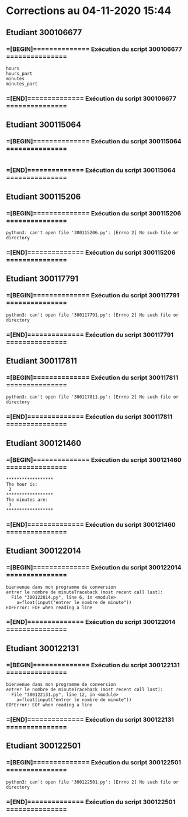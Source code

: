 # Corrections au 04-11-2020 15:44

## Etudiant 300106677 
###  =[BEGIN]============== Exécution du script 300106677 =============== 
```
hours
hours_part
minutes
minutes_part
```
###  =[END]============== Exécution du script 300106677 =============== 
## Etudiant 300115064 
###  =[BEGIN]============== Exécution du script 300115064 =============== 
```
```
###  =[END]============== Exécution du script 300115064 =============== 
## Etudiant 300115206 
###  =[BEGIN]============== Exécution du script 300115206 =============== 
```
python3: can't open file '300115206.py': [Errno 2] No such file or directory
```
###  =[END]============== Exécution du script 300115206 =============== 
## Etudiant 300117791 
###  =[BEGIN]============== Exécution du script 300117791 =============== 
```
python3: can't open file '300117791.py': [Errno 2] No such file or directory
```
###  =[END]============== Exécution du script 300117791 =============== 
## Etudiant 300117811 
###  =[BEGIN]============== Exécution du script 300117811 =============== 
```
python3: can't open file '300117811.py': [Errno 2] No such file or directory
```
###  =[END]============== Exécution du script 300117811 =============== 
## Etudiant 300121460 
###  =[BEGIN]============== Exécution du script 300121460 =============== 
```
******************
The hour is:
 2
******************
The minutes are:
 3
******************
```
###  =[END]============== Exécution du script 300121460 =============== 
## Etudiant 300122014 
###  =[BEGIN]============== Exécution du script 300122014 =============== 
```
bienvenue dans mon programme de conversion
entrer le nombre de minuteTraceback (most recent call last):
  File "300122014.py", line 6, in <module>
    a=float(input("entrer le nombre de minute"))
EOFError: EOF when reading a line
```
###  =[END]============== Exécution du script 300122014 =============== 
## Etudiant 300122131 
###  =[BEGIN]============== Exécution du script 300122131 =============== 
```
bienvenue dans mon programme de conversion
entrer le nombre de minuteTraceback (most recent call last):
  File "300122131.py", line 12, in <module>
    a=float(input("entrer le nombre de minute"))
EOFError: EOF when reading a line
```
###  =[END]============== Exécution du script 300122131 =============== 
## Etudiant 300122501 
###  =[BEGIN]============== Exécution du script 300122501 =============== 
```
python3: can't open file '300122501.py': [Errno 2] No such file or directory
```
###  =[END]============== Exécution du script 300122501 =============== 
